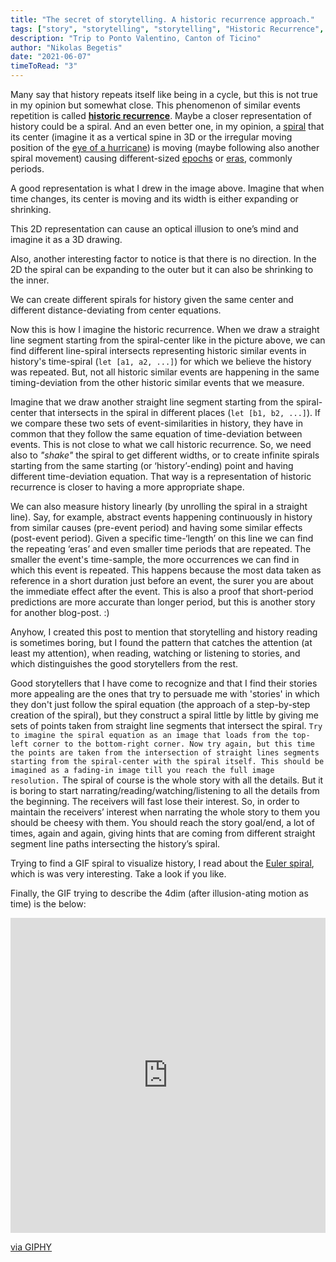 ```yaml
---
title: "The secret of storytelling. A historic recurrence approach."
tags: ["story", "storytelling", "storytelling", "Historic Recurrence", "spiral", "thoughts", "June", "2021"]
description: "Trip to Ponto Valentino, Canton of Ticino"
author: "Nikolas Begetis"
date: "2021-06-07"
timeToRead: "3"
---
```


Many say that history repeats itself like being in a cycle, but this is not true in my opinion but somewhat close. This phenomenon of similar events repetition is called **<a href="https://en.wikipedia.org/wiki/Historic_recurrence" target="_blank">historic recurrence</a>**.
Maybe a closer representation of history could be a spiral. And an even better one, in my opinion, a <a href="https://en.wikipedia.org/wiki/Spiral" target="_blank">spiral</a> that its center 
(imagine it as a vertical spine in 3D or the irregular moving position of the <a href=" https://en.wikipedia.org/wiki/Eye_(cyclone)" target="_blank">eye of a hurricane</a>) 
is moving (maybe following also another spiral movement) causing different-sized <a href="https://en.wikipedia.org/wiki/Epoch" target="_blank">epochs</a> or <a href="https://en.wikipedia.org/wiki/Era" target="_blank">eras</a>, commonly periods.

A good representation is what I drew in the image above. Imagine that when time changes, its center is moving and its width is either expanding or shrinking.

This 2D representation can cause an optical illusion to one’s mind and imagine it as a 3D drawing. 

Also, another interesting factor to notice is that there is no direction. In the 2D the spiral can be expanding to the outer but it can also be shrinking to the inner.

We can create different spirals for history given the same center and different distance-deviating from center equations.

Now this is how I imagine the historic recurrence. When we draw a straight line segment starting from the spiral-center like in the picture above, we can find different line-spiral intersects representing historic similar events in history's time-spiral (`let [a1, a2, ...]`) for which we believe the history was repeated. But, not all historic similar events are happening in the same timing-deviation from the other historic similar events that we measure. 

Imagine that we draw another straight line segment starting from the spiral-center that intersects in the spiral in different places (`let [b1, b2, ...]`). If we compare these two sets of event-similarities in history, they have in common that they follow the same equation of time-deviation between events. This is not close to what we call historic recurrence. So, we need also to *"shake"* the spiral to get different widths, or to create infinite spirals starting from the same starting (or ‘history’-ending) point and having different time-deviation equation. That way is a representation of historic recurrence is closer to having a more appropriate shape. 

We can also measure history linearly (by unrolling the spiral in a straight line). Say, for example, abstract events happening continuously in history from similar causes (pre-event period) and having some similar effects (post-event period). Given a specific time-‘length’ on this line we can find the repeating ‘eras’ and even smaller time periods that are repeated. The smaller the event's time-sample, the more occurrences we can find in which this event is repeated. This happens because the most data taken as reference in a short duration just before an event, the surer you are about the immediate effect after the event. This is also a proof that short-period predictions are more accurate than longer period, but this is another story for another blog-post. :)

Anyhow, I created this post to mention that storytelling and history reading is sometimes boring, but I found the pattern that catches the attention (at least my attention), when reading, watching or listening to stories, and which distinguishes the good storytellers from the rest.

Good storytellers that I have come to recognize and that I find their stories more appealing are the ones that try to persuade me with 'stories' in which they don't just follow the spiral equation (the approach of a step-by-step creation of the spiral), but they construct a spiral little by little by giving me sets of points taken from straight line segments that intersect the spiral.
```Try to imagine the spiral equation as an image that loads from the top-left corner to the bottom-right corner. Now try again, but this time the points are taken from the intersection of straight lines segments starting from the spiral-center with the spiral itself. This should be imagined as a fading-in image till you reach the full image resolution.``` 
The spiral of course is the whole story with all the details. But it is boring to start narrating/reading/watching/listening to all the details from the beginning. The receivers will fast lose their interest. So, in order to maintain the receivers’ interest when narrating the whole story to them you should be cheesy with them. You should reach the story goal/end, a lot of times, again and again, giving hints that are coming from different straight segment line paths intersecting the history’s spiral. 

Trying to find a GIF spiral to visualize history, I read about the <a href="https://en.wikipedia.org/wiki/Euler_spiral" target="_blank">Euler spiral</a>, which is was very interesting. Take a look if you like. 


Finally, the GIF trying to describe the 4dim (after illusion-ating motion as time) is the below:


<div style="width:100%;height:0;padding-bottom:100%;position:relative;"><iframe src="https://giphy.com/embed/9MCt8bNaYzp60" width="100%" height="100%" style="position:absolute" frameBorder="0" class="giphy-embed" allowFullScreen></iframe></div><p><a href="https://giphy.com/gifs/op-art-kilavaish-9MCt8bNaYzp60">via GIPHY</a></p>
